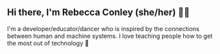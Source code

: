 ## Hi there, I'm Rebecca Conley (she/her) 👋🏻

<!--
**rlconley/rlconley** is a ✨ _special_ ✨ repository because its `README.md` (this file) appears on your GitHub profile.

Here are some ideas to get you started:

- 🔭 I’m currently working on ...
- 🌱 I’m currently learning ...
- 👯 I’m looking to collaborate on ...
- 🤔 I’m looking for help with ...
- 💬 Ask me about ...
- 📫 How to reach me: ...
- 😄 Pronouns: ...
- ⚡ Fun fact: ...
-->

I'm a developer/educator/dancer who is inspired by the connections between human and machine systems. I love teaching people how to get the most out of technology 💾
